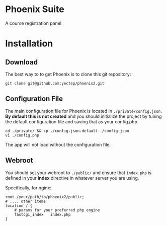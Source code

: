 # Phoenix Suite
A course registration panel

# Installation
## Download
The best way to to get Phoenix is to clone this git repository:

	git clone git@github.com:yectep/phoenix2.git

## Configuration File
The main configuration file for Phoenix is located in `./private/config.json`. **By default this is not created** and you should initialize the project by tuning the default configuration file and saving that as your config.php.

	cd ./private/ && cp ./config.json.default ./config.json
	vi ./config.php

The app will not load without the configuration file.

## Webroot
You should set your webroot to `./public/` and ensure that `index.php` is defined in your **index** directive in whatever server you are using.

Specifically, for nginx:

	root /your/path/to/phoenix2/public;
	# .... other items
	location / {
		# params for your preferred php engine
		fastcgi_index	index.php
	}
